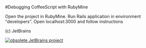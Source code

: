 #Debugging CoffeeScript with RubyMine

Open the project in RubyMine. Run Rails application in environment "developers". Open localhost:3000 and follow instructions

(c) JetBrains

[![obsolete JetBrains project](https://jb.gg/badges/obsolete-plastic.svg)](https://confluence.jetbrains.com/display/ALL/JetBrains+on+GitHub)

